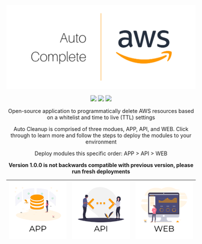 ![](./static/banner.png)

<p align="center">
<a href="https://travis-ci.org/servian/aws-auto-cleanup"><img src="https://travis-ci.org/servian/aws-auto-cleanup.svg?branch=master"></a> <a href="https://www.codacy.com/app/servian/aws-auto-cleanup?utm_source=github.com&utm_medium=referral&utm_content=servian/aws-auto-cleanup&utm_campaign=Badge_Grade"><img src="https://api.codacy.com/project/badge/Grade/4f20fbbb03464b9aa6c558a4415d2288"></a> <a href="https://www.codacy.com/app/servian/aws-auto-cleanup?utm_source=github.com&utm_medium=referral&utm_content=servian/aws-auto-cleanup&utm_campaign=Badge_Coverage"><img src="https://api.codacy.com/project/badge/Coverage/4f20fbbb03464b9aa6c558a4415d2288"></a>
</p>

<p align="center">
Open-source application to programmatically delete AWS resources based on a whitelist and time to live (TTL) settings
</p>
<p align="center">
Auto Cleanup is comprised of three modues, APP, API, and WEB. Click through to learn more and follow the steps to deploy the modules to your environment
</p>
<p align="center">
Deploy modules this specific order: APP > API > WEB
</p>
<p align="center">
<strong>Version 1.0.0 is not backwards compatible with previous version, please run fresh deployments</strong>
</p>

| [![app](./static/app.png)](./app/) | [![api](./static/api.png)](./api/) | [![web](./static/web.png)](./web/) |
| :--------------------------------: | :--------------------------------: | :--------------------------------: |

